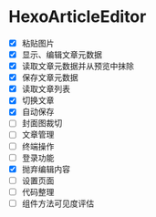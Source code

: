 # HexoArticleEditor
- [x] 粘贴图片
- [x] 显示、编辑文章元数据
- [x] 读取文章元数据并从预览中抹除
- [x] 保存文章元数据
- [x] 读取文章列表
- [x] 切换文章
- [x] 自动保存
- [ ] 封面图裁切
- [ ] 文章管理
- [ ] 终端操作
- [ ] 登录功能
- [x] 抛弃编辑内容
- [ ] 设置页面
- [ ] 代码整理
- [ ] 组件方法可见度评估